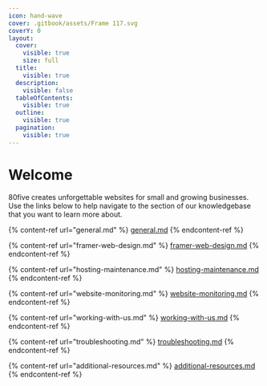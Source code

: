 ```yaml
---
icon: hand-wave
cover: .gitbook/assets/Frame 117.svg
coverY: 0
layout:
  cover:
    visible: true
    size: full
  title:
    visible: true
  description:
    visible: false
  tableOfContents:
    visible: true
  outline:
    visible: true
  pagination:
    visible: true
---
```


# Welcome

80five creates unforgettable websites for small and growing businesses. Use the links below to help navigate to the section of our knowledgebase that you want to learn more about.

{% content-ref url="general.md" %}
[general.md](general.md)
{% endcontent-ref %}

{% content-ref url="framer-web-design.md" %}
[framer-web-design.md](framer-web-design.md)
{% endcontent-ref %}

{% content-ref url="hosting-maintenance.md" %}
[hosting-maintenance.md](hosting-maintenance.md)
{% endcontent-ref %}

{% content-ref url="website-monitoring.md" %}
[website-monitoring.md](website-monitoring.md)
{% endcontent-ref %}

{% content-ref url="working-with-us.md" %}
[working-with-us.md](working-with-us.md)
{% endcontent-ref %}

{% content-ref url="troubleshooting.md" %}
[troubleshooting.md](troubleshooting.md)
{% endcontent-ref %}

{% content-ref url="additional-resources.md" %}
[additional-resources.md](additional-resources.md)
{% endcontent-ref %}
